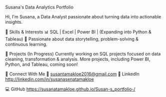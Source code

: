 Susana's Data Analytics Portfolio

Hi, I'm Susana, a Data Analyst passionate about turning data into actionable insights.

🔧 Skills & Interests
📊 SQL | Excel | Power BI | (Expanding into Python & Tableau)
📌 Passionate about data storytelling, problem-solving & continuous learning.

📂 Projects (In Progress)
Currently working on SQL projects focused on data cleaning, transformation & analysis. More projects, including Power BI, Python, and Tableau, coming soon!

🔗 Connect With Me
📩 susantamakloe2016@gmail.com
🔗 LinkedIn http://linkedin.com/in/susanasenatamakloe

💻 GitHub 
https://susanatamakloe.github.io/Susan-s_portfolio-/


